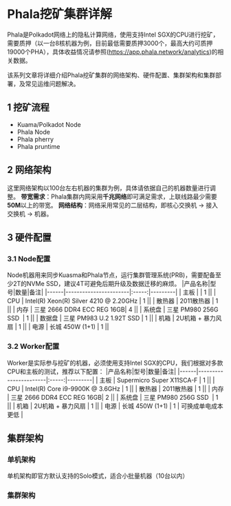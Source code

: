 # Phala挖矿集群详解
Phala是Polkadot网络上的隐私计算网络，使用支持Intel SGX的CPU进行挖矿，需要质押（以一台8核机器为例，目前最低需要质押3000个，最高大约可质押19000个PHA），具体收益情况请参照(https://app.phala.network/analytics)的相关数据。

该系列文章将详细介绍Phala挖矿集群的网络架构、硬件配置、集群架构和集群部署，及常见运维问题解决。

## 1 挖矿流程
- Kuama/Polkadot Node
- Phala Node
- Phala pherry
- Phala pruntime

## 2 网络架构
这里网络架构以100台左右机器的集群为例，具体请依据自己的机器数量进行调整。
**带宽需求**：Phala集群内网采用**千兆网络**即可满足需求，上联线路最少需要**50M**以上的带宽。
**网络结构**：网络采用常见的二层结构，即核心交换机 -> 接入交换机 -> 机器。

## 3 硬件配置
### 3.1 Node配置
Node机器用来同步Kuasma和Phala节点，运行集群管理系统(PRB)，需要配备至少2T的NVMe SSD，建议4T可避免后期升级及数据迁移的麻烦。
|产品名称|型号|数量|备注|
|------|-----------------------|:-----:|---------|
| 主板 |  | 1 ||
| CPU | Intel(R) Xeon(R) Silver 4210 @ 2.20GHz | 1 ||
| 散热器 | 2011散热器 | 1 ||
| 内存 | 三星 2666 DDR4 ECC REG 16GB| 4 ||
| 系统盘 | 三星 PM980 256G SSD  | 1 ||
| 数据盘 | 三星 PM983 U.2 1.92T SSD | 1 ||
| 机箱 | 2U机箱 + 暴力风扇 | 1 ||
| 电源 | 长城 450W (1+1) | 1 ||

### 3.2 Worker配置
Worker是实际参与挖矿的机器，必须使用支持Intel SGX的CPU，我们根据对多款CPU和主板的测试，推荐以下配置：
|产品名称|型号|数量|备注|
|------|-----------------------|:-----:|---------|
| 主板 | Supermicro Super X11SCA-F | 1 ||
| CPU | Intel(R) Core i9-9900K @ 3.6GHz | 1 ||
| 散热器 | 2011散热器 | 1 ||
| 内存 | 三星 2666 DDR4 ECC REG 16GB| 2 ||
| 系统盘 | 三星 PM980 256G SSD  | 1 ||
| 机箱 | 2U机箱 + 暴力风扇 | 1 ||
| 电源 | 长城 450W (1+1) | 1 | 可换成单电成本更低 |

## 集群架构

### 单机架构
单机架构即官方默认支持的Solo模式，适合小批量机器（10台以内）

### 集群架构

